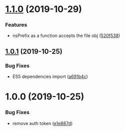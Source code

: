 # [1.1.0](https://github.com/searchfe/gulp-san-ssr/compare/v1.0.1...v1.1.0) (2019-10-29)


### Features

* nsPrefix as a function accepts the file obj ([520f538](https://github.com/searchfe/gulp-san-ssr/commit/520f538f27b9df6121367809fb68b336490e8e62))

## [1.0.1](https://github.com/searchfe/gulp-san-ssr/compare/v1.0.0...v1.0.1) (2019-10-25)


### Bug Fixes

* ES5 dependencies import ([a691b4c](https://github.com/searchfe/gulp-san-ssr/commit/a691b4c923552443477d4e0fc73b552d3e85a9b3))

# 1.0.0 (2019-10-25)


### Bug Fixes

* remove auth token ([e1e887d](https://github.com/searchfe/gulp-san-ssr/commit/e1e887d9bacdc5302c70176ac8145cac0c74bc05))
